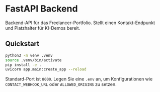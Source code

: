 # FastAPI Backend

Backend-API für das Freelancer-Portfolio. Stellt einen Kontakt-Endpunkt und Platzhalter für KI-Demos bereit.

## Quickstart

```bash
python3 -m venv .venv
source .venv/bin/activate
pip install -e .
uvicorn app.main:create_app --reload
```

Standard-Port ist `8000`. Legen Sie eine `.env` an, um Konfigurationen wie `CONTACT_WEBHOOK_URL` oder `ALLOWED_ORIGINS` zu setzen.
